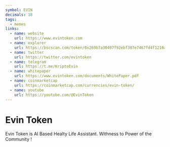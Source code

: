 ```yaml
---
symbol: EVIN
decimals: 18
tags:
  - memes
links:
  - name: website
    url: https://www.evintoken.com
  - name: explorer
    url: https://bscscan.com/token/0x269b7a30497f92ebf307e7467fd4f1210a6c36b6
  - name: twitter
    url: https://twitter.com/evintoken
  - name: telegram
    url: https://t.me/KriptoEvin
  - name: whitepaper
    url: https://www.evintoken.com/documents/WhitePaper.pdf
  - name: coinmarketcap
    url: https://coinmarketcap.com/currencies/evin-token/
  - name: youtube
    url: https://youtube.com/@EvinToken
---
```


# Evin Token

Evin Token is AI Based Healty Life Assistant. Withness to Power of the Community !
